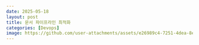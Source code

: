 ```yaml
---
date: 2025-05-18
layout: post
title: 문서 파이프라인 최적화
categories: [Devops]
image: https://github.com/user-attachments/assets/e26989c4-7251-4dea-8e7f-a9a14aaf6117
---
```





